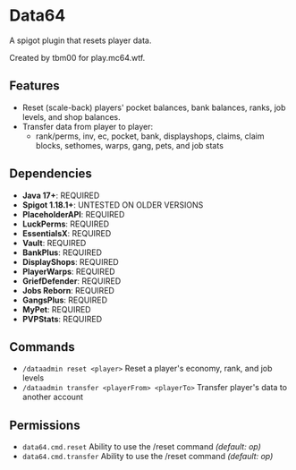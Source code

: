 # Data64
A spigot plugin that resets player data.

Created by tbm00 for play.mc64.wtf.


## Features
- Reset (scale-back) players' pocket balances, bank balances, ranks, job levels, and shop balances.
- Transfer data from player to player:
  - rank/perms, inv, ec, pocket, bank, displayshops, claims, claim blocks, sethomes, warps, gang, pets, and job stats


## Dependencies
- **Java 17+**: REQUIRED
- **Spigot 1.18.1+**: UNTESTED ON OLDER VERSIONS
- **PlaceholderAPI**: REQUIRED
- **LuckPerms**: REQUIRED
- **EssentialsX**: REQUIRED
- **Vault**: REQUIRED
- **BankPlus**: REQUIRED
- **DisplayShops**: REQUIRED
- **PlayerWarps**: REQUIRED
- **GriefDefender**: REQUIRED
- **Jobs Reborn**: REQUIRED
- **GangsPlus**: REQUIRED
- **MyPet**: REQUIRED
- **PVPStats**: REQUIRED


## Commands
- `/dataadmin reset <player>` Reset a player's economy, rank, and job levels
- `/dataadmin transfer <playerFrom> <playerTo>` Transfer player's data to another account


## Permissions
- `data64.cmd.reset` Ability to use the /reset command *(default: op)*
- `data64.cmd.transfer` Ability to use the /reset command *(default: op)*